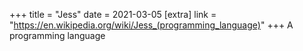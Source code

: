 +++
title = "Jess"
date = 2021-03-05
[extra]
link = "https://en.wikipedia.org/wiki/Jess_(programming_language)"
+++
A programming language

